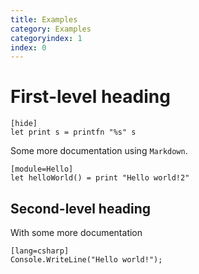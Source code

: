 ```yaml
---
title: Examples
category: Examples
categoryindex: 1
index: 0
---
```


# First-level heading

    [hide]
    let print s = printfn "%s" s

Some more documentation using `Markdown`.

    [module=Hello]
    let helloWorld() = print "Hello world!2"

## Second-level heading
With some more documentation

    [lang=csharp]
    Console.WriteLine("Hello world!");